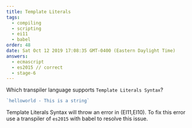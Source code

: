 ```yaml
---
title: Template Literals
tags:
  - compiling
  - scripting
  - ei11 
  - babel
order: 48
date: Sat Oct 12 2019 17:08:35 GMT-0400 (Eastern Daylight Time)
answers: 
  - ecmascript 
  - es2015 // correct
  - stage-6
---
```


Which transpiler language supports `Template Literals Syntax`?

```javascript
`helloworld - This is a string`
```

<!-- explanation -->

Template Literals Syntax will throw an error in (EI11,EI10). To fix this error use a transpiler of `es2015` with babel to resolve this issue. 

